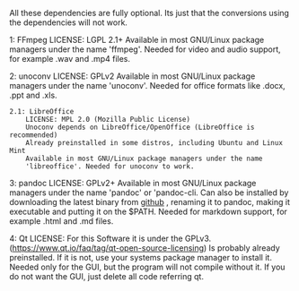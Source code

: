 All these dependencies are fully optional. Its just that the conversions using
the dependencies will not work.

1: FFmpeg
    LICENSE: LGPL 2.1+
    Available in most GNU/Linux package managers under the name
    'ffmpeg'. Needed for video and audio support, for example 
    .wav and .mp4 files.

2: unoconv
    LICENSE: GPLv2
    Available in most GNU/Linux package managers under the name
    'unoconv'. Needed for office formats like .docx, .ppt and .xls.

    2.1: LibreOffice
        LICENSE: MPL 2.0 (Mozilla Public License)
        Unoconv depends on LibreOffice/OpenOffice (LibreOffice is recommended)
        Already preinstalled in some distros, including Ubuntu and Linux Mint
        Available in most GNU/Linux package managers under the name
        'libreoffice'. Needed for unoconv to work.

3: pandoc
    LICENSE: GPLv2+
    Available in most GNU/Linux package managers under the name
    'pandoc' or 'pandoc-cli.
    Can also be installed by downloading the latest binary from [github](https://github.com/jgm/pandoc/releases)
    , renaming it to pandoc, making it executable and putting it on the $PATH.
    Needed for markdown support, for
    example .html and .md files.


4: Qt
    LICENSE: For this Software it is under the GPLv3.
    (https://www.qt.io/faq/tag/qt-open-source-licensing)
    Is probably already preinstalled. If it is not, use your
    systems package manager to install it. Needed only for the GUI,
    but the program will not compile without it.
    If you do not want the GUI, just delete all code referring qt.
